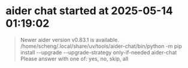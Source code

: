 
# aider chat started at 2025-05-14 01:19:02

> Newer aider version v0.83.1 is available.  
> /home/scheng/.local/share/uv/tools/aider-chat/bin/python -m pip install --upgrade --upgrade-strategy only-if-needed aider-chat  
> Please answer with one of: yes, no, skip, all  
